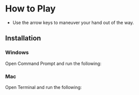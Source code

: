 # How to Play
- Use the arrow keys to maneuver your hand out of the way.

## Installation

### Windows
Open Command Prompt and run the following:


### Mac
Open Terminal and run the following:

